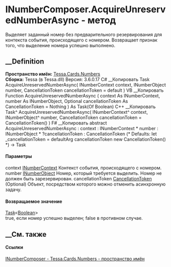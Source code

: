 # INumberComposer.AcquireUnreservedNumberAsync - метод
Выделяет заданный номер без предварительного резервирования для контекста
события, происходящего с номером. Возвращает признак того, что выделение
номера успешно выполнено.
## __Definition
 **Пространство имён:** [Tessa.Cards.Numbers](N_Tessa_Cards_Numbers.htm)  
 **Сборка:** Tessa (в Tessa.dll) Версия: 3.6.0.17
C# __Копировать
     Task<bool> AcquireUnreservedNumberAsync(
    	INumberContext context,
    	INumberObject number,
    	CancellationToken cancellationToken = default
    )
VB __Копировать
     Function AcquireUnreservedNumberAsync ( 
    	context As INumberContext,
    	number As INumberObject,
    	Optional cancellationToken As CancellationToken = Nothing
    ) As Task(Of Boolean)
C++ __Копировать
    Task<bool>^ AcquireUnreservedNumberAsync(
    	INumberContext^ context, 
    	INumberObject^ number, 
    	CancellationToken cancellationToken = CancellationToken()
    )
F# __Копировать
     abstract AcquireUnreservedNumberAsync : 
            context : INumberContext * 
            number : INumberObject * 
            ?cancellationToken : CancellationToken 
    (* Defaults:
            let _cancellationToken = defaultArg cancellationToken new CancellationToken()
    *)
    -> Task<bool> 
#### Параметры
context [INumberContext](T_Tessa_Cards_Numbers_INumberContext.htm)
    Контекст события, происходящего с номером.
number [INumberObject](T_Tessa_Cards_Numbers_INumberObject.htm)
    Номер, который требуется выделить. Номер не должен быть зарезервирован.
cancellationToken
[CancellationToken](https://learn.microsoft.com/dotnet/api/system.threading.cancellationtoken)
(Optional)
    Объект, посредством которого можно отменить асинхронную задачу.
#### Возвращаемое значение
[Task](https://learn.microsoft.com/dotnet/api/system.threading.tasks.task-1)<[Boolean](https://learn.microsoft.com/dotnet/api/system.boolean)>  
true, если номер успешно выделен; false в противном случае.
## __См. также
#### Ссылки
[INumberComposer - ](T_Tessa_Cards_Numbers_INumberComposer.htm)
[Tessa.Cards.Numbers - пространство имён](N_Tessa_Cards_Numbers.htm)
